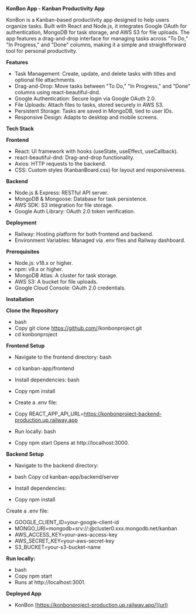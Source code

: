 **KonBon App - Kanban Productivity App**

KonBon is a Kanban-based productivity app designed to help users organize tasks. Built with React and Node.js, it integrates Google OAuth for authentication, MongoDB for task storage, and AWS S3 for file uploads. The app features a drag-and-drop interface for managing tasks across "To Do," "In Progress," and "Done" columns, making it a simple and straightforward tool for personal productivity.

**Features**

- Task Management: Create, update, and delete tasks with titles and optional file attachments.
- Drag-and-Drop: Move tasks between "To Do," "In Progress," and "Done" columns using react-beautiful-dnd.
- Google Authentication: Secure login via Google OAuth 2.0.
- File Uploads: Attach files to tasks, stored securely in AWS S3.
- Persistent Storage: Tasks are saved in MongoDB, tied to user IDs.
- Responsive Design: Adapts to desktop and mobile screens.

**Tech Stack**

**Frontend**

- React: UI framework with hooks (useState, useEffect, useCallback).
- react-beautiful-dnd: Drag-and-drop functionality.
- Axios: HTTP requests to the backend.
- CSS: Custom styles (KanbanBoard.css) for layout and responsiveness.

**Backend**

- Node.js & Express: RESTful API server.
- MongoDB & Mongoose: Database for task persistence.
- AWS SDK: S3 integration for file storage.
- Google Auth Library: OAuth 2.0 token verification.


**Deployment**

- Railway: Hosting platform for both frontend and backend.
- Environment Variables: Managed via .env files and Railway dashboard.
  
**Prerequisites**
- Node.js: v18.x or higher.
- npm: v9.x or higher.
- MongoDB Atlas: A cluster for task storage.
- AWS S3: A bucket for file uploads.
- Google Cloud Console: OAuth 2.0 credentials.


  
**Installation**


**Clone the Repository**


- bash
- Copy git clone https://github.com/<your-username>/konbonproject.git
- cd konbonproject

**Frontend Setup**

- Navigate to the frontend directory:
bash
- cd kanban-app/frontend
- Install dependencies:
bash


- Copy
npm install
- Create a .env file:

- Copy
REACT_APP_API_URL=https://konbonproject-backend-production.up.railway.app
- Run locally:
bash

- Copy
npm start
Opens at http://localhost:3000.


**Backend Setup**

- Navigate to the backend directory:

- bash
Copy
cd kanban-app/backend/server
- Install dependencies:

- Copy
npm install

Create a .env file:

- GOOGLE_CLIENT_ID=your-google-client-id
- MONGO_URI=mongodb+srv://<user>:<password>@cluster0.xxx.mongodb.net/kanban
- AWS_ACCESS_KEY=your-aws-access-key
- AWS_SECRET_KEY=your-aws-secret-key
- S3_BUCKET=your-s3-bucket-name


**Run locally:**

- bash
- Copy
npm start
- Runs at http://localhost:3001.

**Deployed App**
- KonBon [https://konbonproject-production.up.railway.app/](url)
